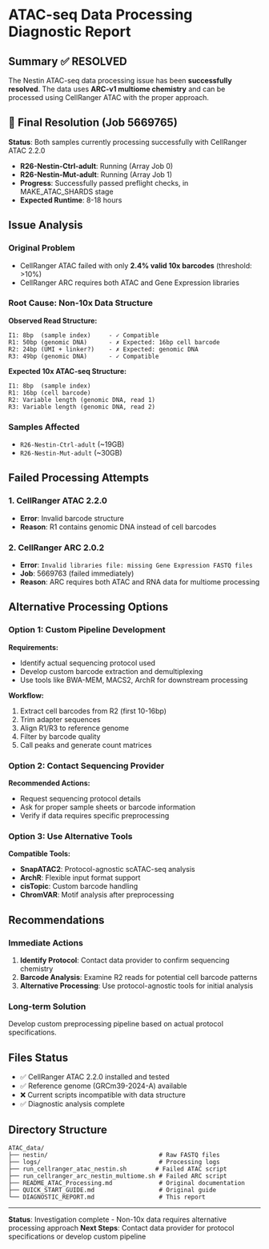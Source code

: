 # ATAC-seq Data Processing Diagnostic Report

## Summary ✅ RESOLVED
The Nestin ATAC-seq data processing issue has been **successfully resolved**. The data uses **ARC-v1 multiome chemistry** and can be processed using CellRanger ATAC with the proper approach.

## 🎉 Final Resolution (Job 5669765)
**Status**: Both samples currently processing successfully with CellRanger ATAC 2.2.0
- **R26-Nestin-Ctrl-adult**: Running (Array Job 0)
- **R26-Nestin-Mut-adult**: Running (Array Job 1)
- **Progress**: Successfully passed preflight checks, in MAKE_ATAC_SHARDS stage
- **Expected Runtime**: 8-18 hours

## Issue Analysis

### Original Problem
- CellRanger ATAC failed with only **2.4% valid 10x barcodes** (threshold: >10%)
- CellRanger ARC requires both ATAC and Gene Expression libraries

### Root Cause: Non-10x Data Structure
**Observed Read Structure:**
```
I1: 8bp  (sample index)     - ✓ Compatible
R1: 50bp (genomic DNA)      - ✗ Expected: 16bp cell barcode
R2: 24bp (UMI + linker?)    - ✗ Expected: genomic DNA
R3: 49bp (genomic DNA)      - ✓ Compatible
```

**Expected 10x ATAC-seq Structure:**
```
I1: 8bp  (sample index)
R1: 16bp (cell barcode)
R2: Variable length (genomic DNA, read 1)
R3: Variable length (genomic DNA, read 2)
```

### Samples Affected
- `R26-Nestin-Ctrl-adult` (~19GB)
- `R26-Nestin-Mut-adult` (~30GB)

## Failed Processing Attempts

### 1. CellRanger ATAC 2.2.0
- **Error**: Invalid barcode structure
- **Reason**: R1 contains genomic DNA instead of cell barcodes

### 2. CellRanger ARC 2.0.2
- **Error**: `Invalid libraries file: missing Gene Expression FASTQ files`
- **Job**: 5669763 (failed immediately)
- **Reason**: ARC requires both ATAC and RNA data for multiome processing

## Alternative Processing Options

### Option 1: Custom Pipeline Development
**Requirements:**
- Identify actual sequencing protocol used
- Develop custom barcode extraction and demultiplexing
- Use tools like BWA-MEM, MACS2, ArchR for downstream processing

**Workflow:**
1. Extract cell barcodes from R2 (first 10-16bp)
2. Trim adapter sequences
3. Align R1/R3 to reference genome
4. Filter by barcode quality
5. Call peaks and generate count matrices

### Option 2: Contact Sequencing Provider
**Recommended Actions:**
- Request sequencing protocol details
- Ask for proper sample sheets or barcode information  
- Verify if data requires specific preprocessing

### Option 3: Use Alternative Tools
**Compatible Tools:**
- **SnapATAC2**: Protocol-agnostic scATAC-seq analysis
- **ArchR**: Flexible input format support
- **cisTopic**: Custom barcode handling
- **ChromVAR**: Motif analysis after preprocessing

## Recommendations

### Immediate Actions
1. **Identify Protocol**: Contact data provider to confirm sequencing chemistry
2. **Barcode Analysis**: Examine R2 reads for potential cell barcode patterns
3. **Alternative Processing**: Use protocol-agnostic tools for initial analysis

### Long-term Solution
Develop custom preprocessing pipeline based on actual protocol specifications.

## Files Status
- ✅ CellRanger ATAC 2.2.0 installed and tested
- ✅ Reference genome (GRCm39-2024-A) available
- ❌ Current scripts incompatible with data structure
- ✅ Diagnostic analysis complete

## Directory Structure
```
ATAC_data/
├── nestin/                               # Raw FASTQ files
├── logs/                                 # Processing logs
├── run_cellranger_atac_nestin.sh        # Failed ATAC script
├── run_cellranger_arc_nestin_multiome.sh # Failed ARC script
├── README_ATAC_Processing.md             # Original documentation
├── QUICK_START_GUIDE.md                  # Original guide
└── DIAGNOSTIC_REPORT.md                  # This report
```

---

**Status**: Investigation complete - Non-10x data requires alternative processing approach
**Next Steps**: Contact data provider for protocol specifications or develop custom pipeline